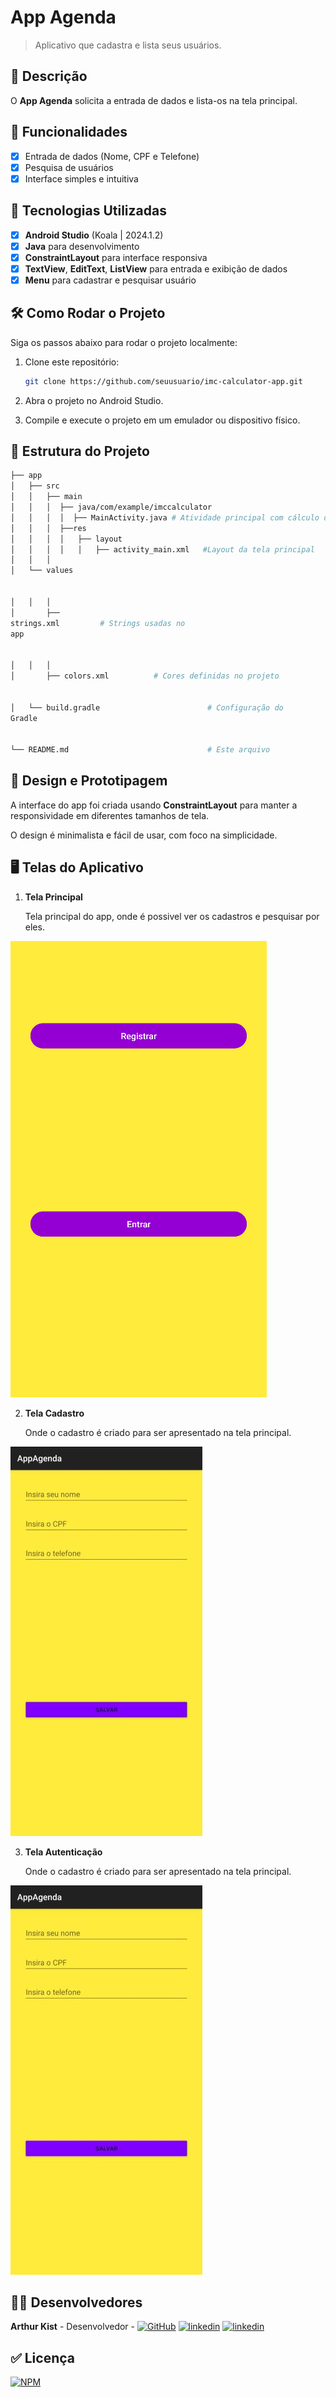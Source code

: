 # **App Agenda**

> Aplicativo que cadastra e lista seus usuários.

## 📱 Descrição

O **App Agenda** solicita a entrada de dados e lista-os na tela principal.

## 🔧 Funcionalidades

- [x] Entrada de dados (Nome, CPF e Telefone)
- [x] Pesquisa de usuários
- [x] Interface simples e intuitiva

## 🚀 Tecnologias Utilizadas

- [x] **Android Studio** (Koala | 2024.1.2)
- [x] **Java** para desenvolvimento
- [x] **ConstraintLayout** para interface responsiva
- [x] **TextView**, **EditText**, **ListView** para entrada e exibição de dados
- [x] **Menu** para cadastrar e pesquisar usuário

## 🛠️ Como Rodar o Projeto

Siga os passos abaixo para rodar o projeto localmente:

1. Clone este repositório:

    ```bash
    git clone https://github.com/seuusuario/imc-calculator-app.git

    ```

2. Abra o projeto no Android Studio.
3. Compile e execute o projeto em um emulador ou dispositivo físico.

## 📂 Estrutura do Projeto

```bash
├── app
│   ├── src
│   │   ├── main
│   │   │  ├── java/com/example/imccalculator
│   │   │  │  ├── MainActivity.java # Atividade principal com cálculo do IMC
│   │   │  ├──res
│   │   │  │   ├── layout
│   │   │  │   │   ├── activity_main.xml   #Layout da tela principal
│   │   │  
│   └── values


│   │   │  
│       ├──
strings.xml         # Strings usadas no
app


│   │   │  
│       ├── colors.xml          # Cores definidas no projeto


│   └── build.gradle                        # Configuração do
Gradle


└── README.md                               # Este arquivo
```
## 🎨 Design e Prototipagem
 
A interface do app foi criada usando **ConstraintLayout** para manter a responsividade em diferentes tamanhos de tela.
 
O design é minimalista e fácil de usar, com foco na simplicidade.
 
 ## 🖥️ Telas do Aplicativo

1. **Tela Principal**
   
   Tela principal do app, onde é possivel ver os cadastros e pesquisar por eles.
   
![Texto Alternativo](https://github.com/Kist19/AppLogin/blob/master/telaprincipal.jpg?raw=true)

2. **Tela Cadastro**
   
   Onde o cadastro é criado para ser apresentado na tela principal.
   
![Texto Alternativo](https://github.com/Kist19/AppAgenda/blob/master/cadastro.jpg?raw=true)

3. **Tela Autenticação**
   
   Onde o cadastro é criado para ser apresentado na tela principal.
   
![Texto Alternativo](https://github.com/Kist19/AppAgenda/blob/master/cadastro.jpg?raw=true)

## 👨‍💻 Desenvolvedores

**Arthur Kist** - Desenvolvedor - [![GitHub](https://img.shields.io/badge/GitHub-100000?style=for-the-badge&logo=github&logoColor=white)](https://github.com/Kist19) [![linkedin](https://img.shields.io/badge/LinkedIn-0077B5?style=for-the-badge&logo=linkedin&logoColor=white)](https://www.linkedin.com/in/arthur-kist-34b176254/) [![linkedin](https://img.shields.io/badge/Instagram-E4405F?style=for-the-badge&logo=instagram&logoColor=white)](https://www.instagram.com/kist_19_/)

 ## ✅ Licença 
 
 [![NPM](https://img.shields.io/npm/l/react)](https://github.com/Kist19/AppLogin/tree/master)
